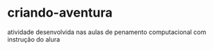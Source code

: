 # criando-aventura
atividade desenvolvida nas aulas de penamento computacional com instrução do alura
